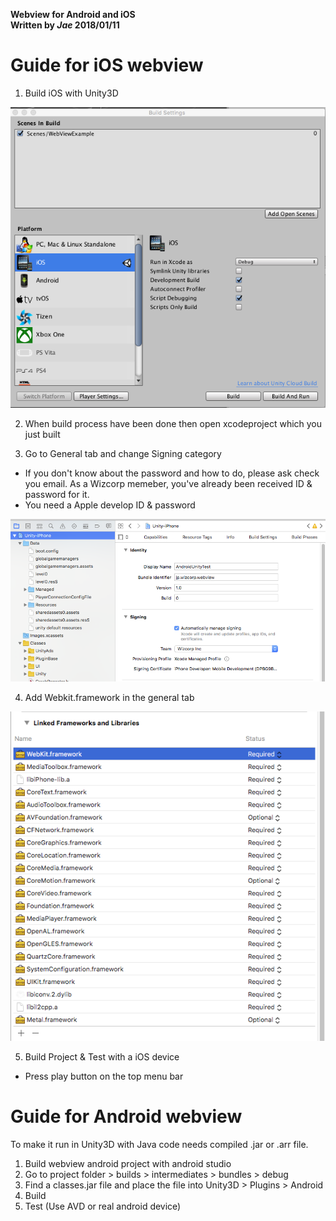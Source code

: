 **Webview for Android and iOS** <br/>
**Written by *Jae* 2018/01/11**

# Guide for iOS webview

1. Build iOS with Unity3D

![Image](./MarkdownImages/Image01.png)

2. When build process have been done then open xcodeproject which you just built

3. Go to General tab and change Signing category
- If you don't know about the password and how to do, please ask  check you email. As a Wizcorp memeber, you've already been received ID & password for it.
- You need a Apple develop ID & password

![Image](./MarkdownImages/Image02.png)

4. Add Webkit.framework in the general tab

![Image](./MarkdownImages/Image03.png)

5. Build Project & Test with a iOS device
- Press play button on the top menu bar

# Guide for Android webview

To make it run in Unity3D with Java code needs compiled .jar or .arr file.

1. Build webview android project with android studio
2. Go to project folder > builds > intermediates > bundles > debug
3. Find a classes.jar file and place the file into Unity3D > Plugins > Android
4. Build
5. Test (Use AVD or real android device)